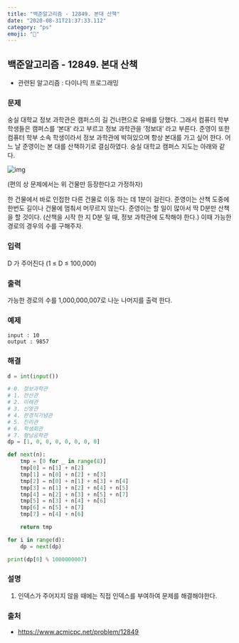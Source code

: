 ```yaml
---
title: "백준알고리즘 - 12849. 본대 산책"
date: "2020-08-31T21:37:33.112"
category: "ps"
emoji: "🌄"
---
```


## 백준알고리즘 - 12849. 본대 산책

- 관련된 알고리즘 : 다이나믹 프로그래밍

### 문제

숭실 대학교 정보 과학관은  캠퍼스의 길 건너편으로 유배를 당했다. 그래서 컴퓨터 학부 학생들은 캠퍼스를 ‘본대’ 라고 부르고 정보 과학관을 ‘정보대’ 라고 부른다. 준영이 또한 컴퓨터 학부 소속 학생이라서 정보 과학관에 박혀있으며 항상 본대를 가고 싶어 한다. 어느 날 준영이는 본 대를 산책하기로 결심하였다. 숭실 대학교 캠퍼스 지도는 아래와 같다.

![img](https://onlinejudgeimages.s3-ap-northeast-1.amazonaws.com/problem/12849/1.png)

(편의 상 문제에서는 위 건물만 등장한다고 가정하자)

한 건물에서 바로 인접한 다른 건물로 이동 하는 데 1분이 걸린다. 준영이는 산책 도중에 한번도 길이나 건물에 멈춰서 머무르지 않는다. 준영이는 할 일이 많아서 딱 D분만 산책을 할 것이다. (산책을 시작 한 지 D분 일 때, 정보 과학관에 도착해야 한다.) 이때 가능한 경로의 경우의 수를 구해주자.

### 입력

D 가 주어진다 (1 ≤ D ≤ 100,000) 

### 출력

가능한 경로의 수를 1,000,000,007로 나눈 나머지를 출력 한다.

### 예제

```
input : 10
output : 9857
```

### 해결

```python
d = int(input())

# 0. 정보과학관
# 1. 전산관
# 2. 미래관
# 3. 신앙관
# 4. 한경직기념관
# 5. 진리관
# 6. 학생회관
# 7. 형남공학관
dp = [1, 0, 0, 0, 0, 0, 0, 0]

def next(n):
    tmp = [0 for _ in range(8)]
    tmp[0] = n[1] + n[2]
    tmp[1] = n[0] + n[2] + n[3]
    tmp[2] = n[0] + n[1] + n[3] + n[4]
    tmp[3] = n[1] + n[2] + n[4] + n[5]
    tmp[4] = n[2] + n[3] + n[5] + n[7]
    tmp[5] = n[3] + n[4] + n[6]
    tmp[6] = n[5] + n[7]
    tmp[7] = n[4] + n[6]

    return tmp

for i in range(d):
    dp = next(dp)

print(dp[0] % 1000000007)

```

### 설명

1. 인덱스가 주어지지 않을 때에는 직접 인덱스를 부여하여 문제를 해결해야한다.

### 출처

- https://www.acmicpc.net/problem/12849
